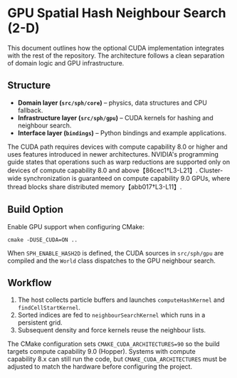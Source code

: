 # GPU Spatial Hash Neighbour Search (2-D)

This document outlines how the optional CUDA implementation integrates
with the rest of the repository. The architecture follows a clean
separation of domain logic and GPU infrastructure.

## Structure

- **Domain layer (`src/sph/core`)** – physics, data structures and CPU fallback.
- **Infrastructure layer (`src/sph/gpu`)** – CUDA kernels for hashing and neighbour search.
- **Interface layer (`bindings`)** – Python bindings and example applications.

The CUDA path requires devices with compute capability 8.0 or higher and
uses features introduced in newer architectures. NVIDIA's programming
guide states that operations such as warp reductions are supported only
on devices of compute capability 8.0 and above【86cec1†L3-L21】.
Cluster-wide synchronization is guaranteed on compute capability 9.0
GPUs, where thread blocks share distributed memory【abb017†L3-L11】.

## Build Option

Enable GPU support when configuring CMake:

```console
cmake -DUSE_CUDA=ON ..
```

When `SPH_ENABLE_HASH2D` is defined, the CUDA sources in
`src/sph/gpu` are compiled and the `World` class dispatches to the
GPU neighbour search.

## Workflow

1. The host collects particle buffers and launches
   `computeHashKernel` and `findCellStartKernel`.
2. Sorted indices are fed to `neighbourSearchKernel` which runs in a
   persistent grid.
3. Subsequent density and force kernels reuse the neighbour lists.

The CMake configuration sets `CMAKE_CUDA_ARCHITECTURES=90` so the build
targets compute capability&nbsp;9.0 (Hopper). Systems with compute
capability&nbsp;8.x can still run the code, but `CMAKE_CUDA_ARCHITECTURES`
must be adjusted to match the hardware before configuring the project.


